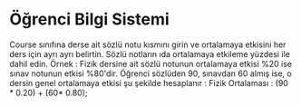 # Öğrenci Bilgi Sistemi  
Course sınıfına derse ait sözlü notu kısmını girin ve ortalamaya etkisini her ders için ayrı ayrı belirtin. Sözlü notların ıda ortalamaya etkileme yüzdesi ile dahil edin. Örnek : Fizik dersine ait sözlü notunun ortalamaya etkisi %20 ise sınav notunun etkisi %80'dir. Öğrenci sözlüden 90, sınavdan 60 almış ise, o dersin genel ortalamaya etkisi şu şekilde hesaplanır : Fizik Ortalaması : (90 * 0.20) + (60* 0.80);
